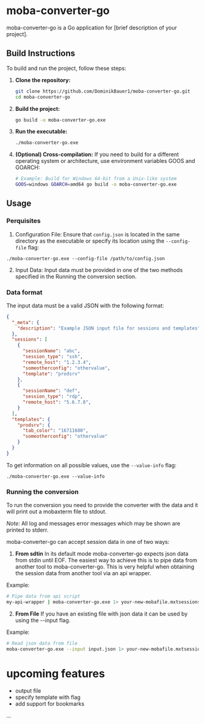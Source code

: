 # moba-converter-go

moba-converter-go is a Go application for [brief description of your project].

## Build Instructions

To build and run the project, follow these steps:

1. **Clone the repository:**

   ```bash
   git clone https://github.com/DominikBauer1/moba-converter-go.git
   cd moba-converter-go
   ```
2. **Build the project:**
    ```bash
    go build -o moba-converter-go.exe
    ```
3. **Run the executable:**
    ```bash
    ./moba-converter-go.exe
    ```
4. **(Optional) Cross-compilation:**
    If you need to build for a different operating system or architecture, use environment variables GOOS and GOARCH:
    ```bash
    # Example: Build for Windows 64-bit from a Unix-like system
    GOOS=windows GOARCH=amd64 go build -o moba-converter-go.exe
    ```

## Usage



### Perquisites

1. Configuration File:
Ensure that `config.json` is located in the same directory as the executable or specify its location using the `--config-file` flag:

```shell
./moba-converter-go.exe --config-file /path/to/config.json
```

2. Input Data:
Input data must be provided in one of the two methods specified in the Running the conversion section.


### Data format

The input data must be a valid JSON with the following format:

```json
{
  "_meta": {
    "description": "Example JSON input file for sessions and templates"
  },
  "sessions": [
    {
      "sessionName": "abc",
      "session_type": "ssh",
      "remote_host": "1.2.3.4",
      "someotherconfig": "othervalue",
      "template": "prodsrv"
    },
    {
      "sessionName": "def",
      "session_type": "rdp",
      "remote_host": "5.6.7.8",
    }
  ],
  "templates": {
    "prodsrv": {
      "tab_color": "16711680",
      "someotherconfig": "othervalue"
    }
  }
}
```

To get information on all possible values, use the `--value-info` flag:

```shell
./moba-converter-go.exe --value-info
```

### Running the conversion

To run the conversion you need to provide the converter with the data and it will print out a mobaxterm file to stdout.

*Note:* All log and  messages error messages which may be shown are printed to stderr.

moba-converter-go can accept session data in one of two ways: 

1. **From sdtin**
In its default mode moba-converter-go expects json data from stdin until EOF. The easiest way to achieve this is to pipe data from another tool to moba-converter-go.
This is very helpful when obtaining the session data from another tool via an api wrapper.

Example: 
```bash
# Pipe data from api script
my-api-wrapper | moba-converter-go.exe 1> your-new-mobafile.mxtsessions
```

2. **From File**
If you have an existing file with json data it can be used by using the --input flag.

Example: 
```bash
# Read json data from file
moba-converter-go.exe --input input.json 1> your-new-mobafile.mxtsessions
```

# upcoming features
- output file
- specify template with flag
- add support for bookmarks



...